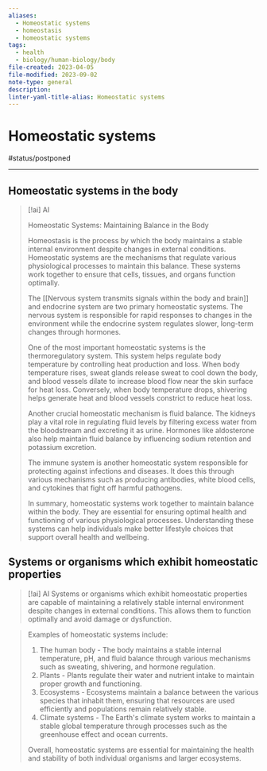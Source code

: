 ```yaml
---
aliases:
  - Homeostatic systems
  - homeostasis
  - homeostatic systems
tags:
  - health
  - biology/human-biology/body
file-created: 2023-04-05
file-modified: 2023-09-02
note-type: general
description: 
linter-yaml-title-alias: Homeostatic systems
---
```


# Homeostatic systems

#status/postponed

---

## Homeostatic systems in the body

> [!ai] AI
>
> Homeostatic Systems: Maintaining Balance in the Body
>
> Homeostasis is the process by which the body maintains a stable internal environment despite changes in external conditions. Homeostatic systems are the mechanisms that regulate various physiological processes to maintain this balance. These systems work together to ensure that cells, tissues, and organs function optimally.
>
> The [[Nervous system transmits signals within the body and brain]] and endocrine system are two primary homeostatic systems. The nervous system is responsible for rapid responses to changes in the environment while the endocrine system regulates slower, long-term changes through hormones.
>
> One of the most important homeostatic systems is the thermoregulatory system. This system helps regulate body temperature by controlling heat production and loss. When body temperature rises, sweat glands release sweat to cool down the body, and blood vessels dilate to increase blood flow near the skin surface for heat loss. Conversely, when body temperature drops, shivering helps generate heat and blood vessels constrict to reduce heat loss.
>
> Another crucial homeostatic mechanism is fluid balance. The kidneys play a vital role in regulating fluid levels by filtering excess water from the bloodstream and excreting it as urine. Hormones like aldosterone also help maintain fluid balance by influencing sodium retention and potassium excretion.
>
> The immune system is another homeostatic system responsible for protecting against infections and diseases. It does this through various mechanisms such as producing antibodies, white blood cells, and cytokines that fight off harmful pathogens.
>
> In summary, homeostatic systems work together to maintain balance within the body. They are essential for ensuring optimal health and functioning of various physiological processes. Understanding these systems can help individuals make better lifestyle choices that support overall health and wellbeing.

## Systems or organisms which exhibit homeostatic properties

> [!ai] AI
> Systems or organisms which exhibit homeostatic properties are capable of maintaining a relatively stable internal environment despite changes in external conditions. This allows them to function optimally and avoid damage or dysfunction.

> Examples of homeostatic systems include:
>
> 1. The human body - The body maintains a stable internal temperature, pH, and fluid balance through various mechanisms such as sweating, shivering, and hormone regulation.
> 2. Plants - Plants regulate their water and nutrient intake to maintain proper growth and functioning.
> 3. Ecosystems - Ecosystems maintain a balance between the various species that inhabit them, ensuring that resources are used efficiently and populations remain relatively stable.
> 4. Climate systems - The Earth's climate system works to maintain a stable global temperature through processes such as the greenhouse effect and ocean currents.
>
> Overall, homeostatic systems are essential for maintaining the health and stability of both individual organisms and larger ecosystems.
